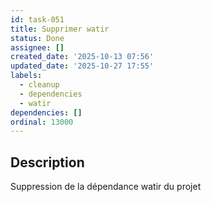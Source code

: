 ```yaml
---
id: task-051
title: Supprimer watir
status: Done
assignee: []
created_date: '2025-10-13 07:56'
updated_date: '2025-10-27 17:55'
labels:
  - cleanup
  - dependencies
  - watir
dependencies: []
ordinal: 13000
---
```


## Description

<!-- SECTION:DESCRIPTION:BEGIN -->
Suppression de la dépendance watir du projet
<!-- SECTION:DESCRIPTION:END -->
